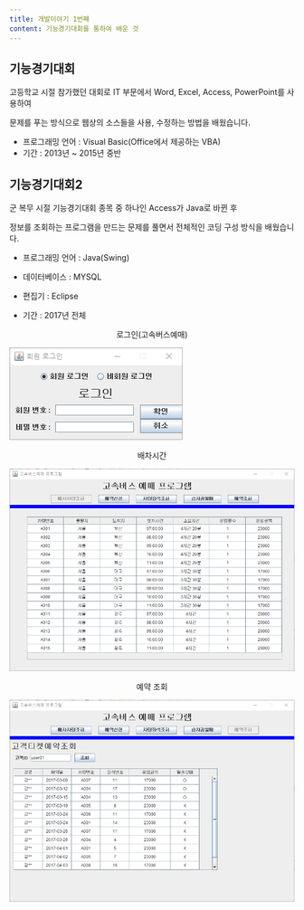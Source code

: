 ```yaml
---
title: 개발이야기 1번째
content: 기능경기대회를 통하여 배운 것
---
```


## 기능경기대회

고등학교 시절 참가했던 대회로 IT 부문에서 Word, Excel, Access, PowerPoint를 사용하여

문제를 푸는 방식으로 웹상의 소스들을 사용, 수정하는 방법을 배웠습니다.

* 프로그래밍 언어 : Visual Basic(Office에서 제공하는 VBA)
* 기간 : 2013년 ~ 2015년 중반



## 기능경기대회2

군 복무 시절 기능경기대회 종목 중 하나인 Access가 Java로 바뀐 후

정보를 조회하는 프로그램을 만드는 문제를 풀면서 전체적인 코딩 구성 방식을 배웠습니다.

* 프로그래밍 언어 : Java(Swing)

* 데이터베이스 : MYSQL

* 편집기 : Eclipse

* 기간 : 2017년 전체



<center>로그인(고속버스예매)</center>

![1540359968949](..\img\기능경기대회_로그인.png)



<center>배차시간</center>

![1540359996403](..\img\기능경기대회_자료확인.png)



<center>예약 조회</center>

![1540360019154](..\img\기능경기대회_검색.png)